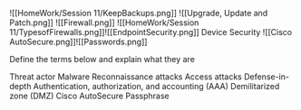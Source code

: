 ![[HomeWork/Session 11/KeepBackups.png]]
![[Upgrade, Update and Patch.png]]
![[Firewall.png]]
![[HomeWork/Session 11/TypesofFirewalls.png]]![[EndpointSecurity.png]]
Device Security
![[Cisco AutoSecure.png]]![[Passwords.png]]

Define the terms below and explain what they are 

Threat actor
Malware
Reconnaissance attacks
Access attacks
Defense-in-depth
Authentication, authorization, and accounting (AAA)
Demilitarized zone (DMZ)
Cisco AutoSecure
Passphrase